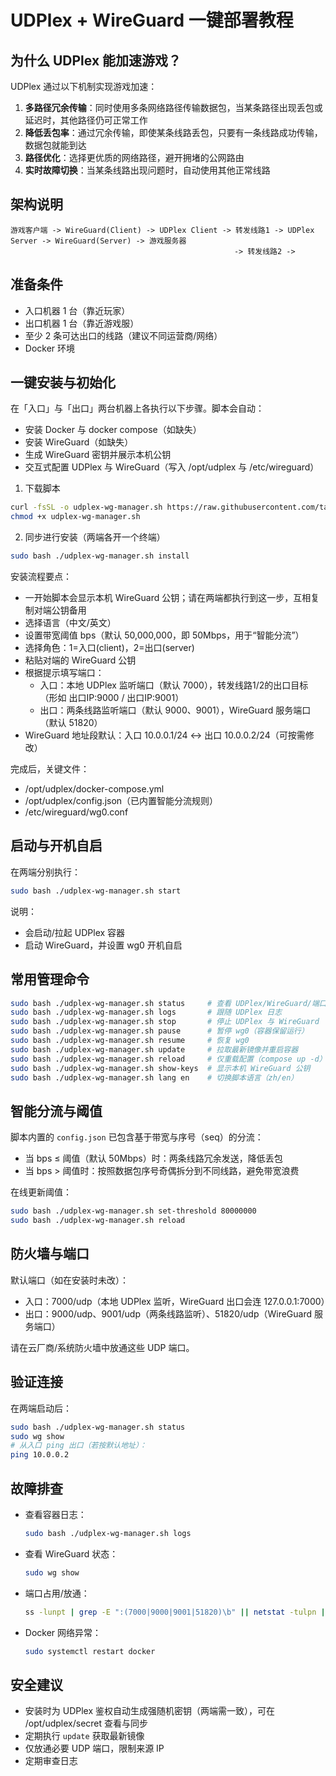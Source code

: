 # UDPlex + WireGuard 一键部署教程

## 为什么 UDPlex 能加速游戏？

UDPlex 通过以下机制实现游戏加速：
1. **多路径冗余传输**：同时使用多条网络路径传输数据包，当某条路径出现丢包或延迟时，其他路径仍可正常工作
2. **降低丢包率**：通过冗余传输，即使某条线路丢包，只要有一条线路成功传输，数据包就能到达
3. **路径优化**：选择更优质的网络路径，避开拥堵的公网路由
4. **实时故障切换**：当某条线路出现问题时，自动使用其他正常线路

## 架构说明

```
游戏客户端 -> WireGuard(Client) -> UDPlex Client -> 转发线路1 -> UDPlex Server -> WireGuard(Server) -> 游戏服务器
                                                  -> 转发线路2 ->
```

## 准备条件

- 入口机器 1 台（靠近玩家）
- 出口机器 1 台（靠近游戏服）
- 至少 2 条可达出口的线路（建议不同运营商/网络）
- Docker 环境

## 一键安装与初始化

在「入口」与「出口」两台机器上各执行以下步骤。脚本会自动：
- 安装 Docker 与 docker compose（如缺失）
- 安装 WireGuard（如缺失）
- 生成 WireGuard 密钥并展示本机公钥
- 交互式配置 UDPlex 与 WireGuard（写入 /opt/udplex 与 /etc/wireguard）

1) 下载脚本

```bash
curl -fsSL -o udplex-wg-manager.sh https://raw.githubusercontent.com/tao08141/UDPlex/master/udplex-wg-manager.sh
chmod +x udplex-wg-manager.sh
```

2) 同步进行安装（两端各开一个终端）

```bash
sudo bash ./udplex-wg-manager.sh install
```

安装流程要点：
- 一开始脚本会显示本机 WireGuard 公钥；请在两端都执行到这一步，互相复制对端公钥备用
- 选择语言（中文/英文）
- 设置带宽阈值 bps（默认 50,000,000，即 50Mbps，用于“智能分流”）
- 选择角色：1=入口(client)，2=出口(server)
- 粘贴对端的 WireGuard 公钥
- 根据提示填写端口：
    - 入口：本地 UDPlex 监听端口（默认 7000），转发线路1/2的出口目标（形如 出口IP:9000 / 出口IP:9001）
    - 出口：两条线路监听端口（默认 9000、9001），WireGuard 服务端口（默认 51820）
- WireGuard 地址段默认：入口 10.0.0.1/24 ↔ 出口 10.0.0.2/24（可按需修改）

完成后，关键文件：
- /opt/udplex/docker-compose.yml
- /opt/udplex/config.json（已内置智能分流规则）
- /etc/wireguard/wg0.conf

## 启动与开机自启

在两端分别执行：

```bash
sudo bash ./udplex-wg-manager.sh start
```

说明：
- 会启动/拉起 UDPlex 容器
- 启动 WireGuard，并设置 wg0 开机自启

## 常用管理命令

```bash
sudo bash ./udplex-wg-manager.sh status     # 查看 UDPlex/WireGuard/端口状态
sudo bash ./udplex-wg-manager.sh logs       # 跟随 UDPlex 日志
sudo bash ./udplex-wg-manager.sh stop       # 停止 UDPlex 与 WireGuard
sudo bash ./udplex-wg-manager.sh pause      # 暂停 wg0（容器保留运行）
sudo bash ./udplex-wg-manager.sh resume     # 恢复 wg0
sudo bash ./udplex-wg-manager.sh update     # 拉取最新镜像并重启容器
sudo bash ./udplex-wg-manager.sh reload     # 仅重载配置（compose up -d）
sudo bash ./udplex-wg-manager.sh show-keys  # 显示本机 WireGuard 公钥
sudo bash ./udplex-wg-manager.sh lang en    # 切换脚本语言（zh/en）
```

## 智能分流与阈值

脚本内置的 `config.json` 已包含基于带宽与序号（seq）的分流：
- 当 bps ≤ 阈值（默认 50Mbps）时：两条线路冗余发送，降低丢包
- 当 bps > 阈值时：按照数据包序号奇偶拆分到不同线路，避免带宽浪费

在线更新阈值：

```bash
sudo bash ./udplex-wg-manager.sh set-threshold 80000000
sudo bash ./udplex-wg-manager.sh reload
```

## 防火墙与端口

默认端口（如在安装时未改）：
- 入口：7000/udp（本地 UDPlex 监听，WireGuard 出口会连 127.0.0.1:7000）
- 出口：9000/udp、9001/udp（两条线路监听）、51820/udp（WireGuard 服务端口）

请在云厂商/系统防火墙中放通这些 UDP 端口。

## 验证连接

在两端启动后：

```bash
sudo bash ./udplex-wg-manager.sh status
sudo wg show
# 从入口 ping 出口（若按默认地址）：
ping 10.0.0.2
```

## 故障排查

- 查看容器日志：
    ```bash
    sudo bash ./udplex-wg-manager.sh logs
    ```
- 查看 WireGuard 状态：
    ```bash
    sudo wg show
    ```
- 端口占用/放通：
    ```bash
    ss -lunpt | grep -E ":(7000|9000|9001|51820)\b" || netstat -tulpn | grep -E ":(7000|9000|9001|51820)\b"
    ```
- Docker 网络异常：
    ```bash
    sudo systemctl restart docker
    ```

## 安全建议

- 安装时为 UDPlex 鉴权自动生成强随机密钥（两端需一致），可在 /opt/udplex/secret 查看与同步
- 定期执行 `update` 获取最新镜像
- 仅放通必要 UDP 端口，限制来源 IP
- 定期审查日志
